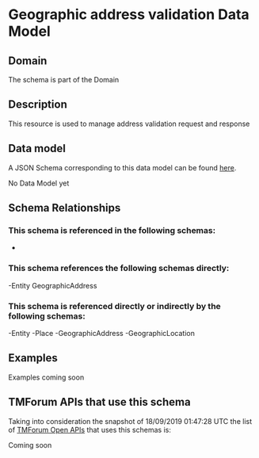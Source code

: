 # Geographic address validation Data Model

## Domain

The  schema is part of the  Domain

## Description

This resource is used to manage address validation request and response

## Data model

A JSON Schema corresponding to this data model can be found
[here](https://github.com/tmforum-rand/schemas/blob/master/Common/GeographicAddressValidation.schema.json).

No Data Model yet

## Schema Relationships

### This schema is referenced in the following schemas:

-

### This schema references the following schemas directly:

-Entity
GeographicAddress

### This schema is referenced directly or indirectly by the following schemas:

-Entity
-Place
-GeographicAddress
-GeographicLocation



## Examples

Examples coming soon

## TMForum APIs that use this schema

Taking into consideration the snapshot of 18/09/2019 01:47:28 UTC the list of [TMForum Open APIs](https://www.tmforum.org/open-apis/) that uses this schemas is:

Coming soon